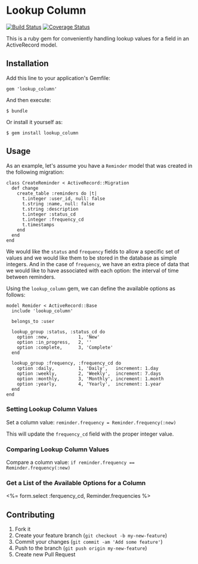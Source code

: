 # Lookup Column

[![Build Status](https://travis-ci.org/mskeen/lookup_column.png?branch=master)](https://travis-ci.org/mskeen/lookup_column) [![Coverage Status](https://coveralls.io/repos/mskeen/lookup_column/badge.png?branch=master)](https://coveralls.io/r/mskeen/lookup_column?branch=master)

This is a ruby gem for conveniently handling lookup values for a field in an ActiveRecord model.

## Installation

Add this line to your application's Gemfile:

    gem 'lookup_column'

And then execute:

    $ bundle

Or install it yourself as:

    $ gem install lookup_column

## Usage

As an example, let's assume you have a `Reminder` model that was created in the following migration:

    class CreateReminder < ActiveRecord::Migration
      def change
        create_table :reminders do |t|
          t.integer :user_id, null: false
          t.string :name, null: false
          t.string :description
          t.integer :status_cd
          t.integer :frequency_cd
          t.timestamps
        end
      end
    end

We would like the `status` and `frequency` fields to allow a specific set of values and we would like them to be stored in the database as simple integers. And in the case of `frequency`, we have an extra piece of data that we would like to have associated with each option: the interval of time between reminders.

Using the `lookup_column` gem, we can define the available options as follows:

    model Remider < ActiveRecord::Base
      include 'lookup_column'

      belongs_to :user
      
      lookup_group :status, :status_cd do
        option :new,           1, 'New'
        option :in_progress,   2, ''
        option :complete,      3, 'Complete'
      end
      
      lookup_group :frequency, :frequency_cd do
        option :daily,         1, 'Daily',   increment: 1.day
        option :weekly,        2, 'Weekly',  increment: 7.days
        option :monthly,       3, 'Monthly', increment: 1.month
        option :yearly,        4, 'Yearly',  increment: 1.year
      end
    end

### Setting Lookup Column Values

Set a column value:
 `reminder.frequency = Reminder.frequency(:new)`

This will update the `frequency_cd` field with the proper integer value.

### Comparing Lookup Column Values

Compare a column value:
`if reminder.frequency == Reminder.frequency(:new)`

### Get a List of the Available Options for a Column

  <%= form.select :ferquency_cd, Reminder.frequencies %>

## Contributing

1. Fork it
2. Create your feature branch (`git checkout -b my-new-feature`)
3. Commit your changes (`git commit -am 'Add some feature'`)
4. Push to the branch (`git push origin my-new-feature`)
5. Create new Pull Request
